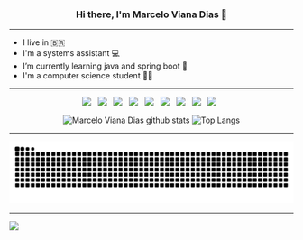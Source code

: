 <h3 align="center">Hi there, I'm Marcelo Viana Dias 👋</h3>

<hr>

-  I live in :brazil: 
-  I'm a systems assistant :computer:
-  I’m currently learning java and spring boot :leaves:
-  I'm a computer science student :student:

<hr>

<!--<p align="center">
	<a href="https://github.com/pacatovisk"><img src="https://img.icons8.com/bubbles/50/000000/github.png" alt="GitHub"/></a>
	<a href="https://www.linkedin.com/in/marcelo-viana-dias/"><img src="https://img.icons8.com/bubbles/50/000000/linkedin.png" alt="LinkedIn"/></a>
	<a href="https://www.instagram.com/pacatovisk/"><img src="https://img.icons8.com/bubbles/50/000000/instagram.png" alt="Instagram"/></a>
</p>-->


<p align="center">
  <img src="https://img.shields.io/badge/HTML%20-%23F7DF1E.svg?&style=for-the-badge&color=E34F26" />&nbsp;&nbsp;
  <img src="https://img.shields.io/badge/css%20-%23F7DF1E.svg?&style=for-the-badge&color=5BA8EE" />&nbsp;&nbsp;
  <img src="https://img.shields.io/badge/JavaScript%20-%23F7DF1E.svg?&style=for-the-badge&color=F7DF1E" />&nbsp;&nbsp;
  <img src="https://img.shields.io/badge/Angular%20-%23F7DF1E.svg?&style=for-the-badge&color=DD0031" />&nbsp;&nbsp;
  <img src="https://img.shields.io/badge/Bootstrap%20-%23F7DF1E.svg?&style=for-the-badge&color=7044A3" />&nbsp;&nbsp;
  <img src="https://img.shields.io/badge/Java%20-%23F7DF1E.svg?&style=for-the-badge&color=F7DF1E" />&nbsp;&nbsp;
  <img src="https://img.shields.io/badge/SQL%20-%23F7DF1E.svg?&style=for-the-badge&color=4F4F4F" />&nbsp;&nbsp;
  <img src="https://img.shields.io/badge/PLSQL%20-%23F7DF1E.svg?&style=for-the-badge&color=00FF7F" />&nbsp;&nbsp;
  <img src="https://img.shields.io/badge/Git flow%20-%23F7DF1E.svg?&style=for-the-badge&color=000" />&nbsp;&nbsp;
</p>

<p align="center">
  <img src="https://github-readme-stats.vercel.app/api?username=pacatovisk&count_private=true&show_icons=true&theme=dark" alt="Marcelo Viana Dias github stats" width="400"/>
  <img src="https://github-readme-stats.vercel.app/api/top-langs/?username=pacatovisk&layout=compact&exclude_repo=exposure-fusion&theme=dark" alt="Top Langs" width="334"/> </p>

<hr>

![Snake animation](https://github.com/pacatovisk/pacatovisk/blob/output/github-contribution-grid-snake.svg)

<hr>

![](https://komarev.com/ghpvc/?username=pacatovisk&color=green&style=flat)
   
  
<!--
**Pacatovisk/Pacatovisk** is a ✨ _special_ ✨ repository because its `README.md` (this file) appears on your GitHub profile.

Here are some ideas to get you started:

- 🔭 I’m currently working on ...
- 🌱 I’m currently learning ...
- 👯 I’m looking to collaborate on ...
- 🤔 I’m looking for help with ...
- 💬 Ask me about ...
- 📫 How to reach me: ...
- 😄 Pronouns: ...
- ⚡ Fun fact: ...
-->


